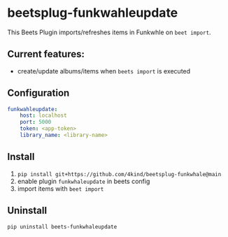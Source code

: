# beetsplug-funkwahleupdate
This Beets Plugin imports/refreshes items in Funkwhle on `beet import`. 

## Current features:
* create/update albums/items when `beets import` is executed 

## Configuration
```yaml
funkwahleupdate:
    host: localhost
    port: 5000
    token: <app-token>
    library_name: <library-name>
```

## Install
1. `pip install git+https://github.com/4kind/beetsplug-funkwhale@main`
2. enable plugin `funkwhaleupdate` in beets config
3. import items with `beet import`

## Uninstall
`pip uninstall beets-funkwhaleupdate`
